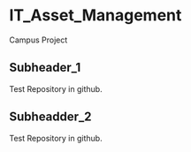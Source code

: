 # IT_Asset_Management
Campus Project

## Subheader_1
Test Repository in github.


## Subheadder_2
Test Repository in github.

